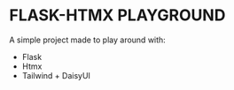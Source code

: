 # FLASK-HTMX PLAYGROUND

A simple project made to play around with:
* Flask
* Htmx
* Tailwind + DaisyUI